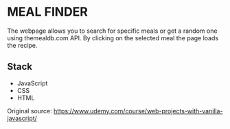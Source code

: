 # MEAL FINDER

The webpage allows you to search for specific meals or get a random one using themealdb.com API.
By clicking on the selected meal the page loads the recipe.

## Stack

- JavaScript
- CSS
- HTML

Original source: https://www.udemy.com/course/web-projects-with-vanilla-javascript/
